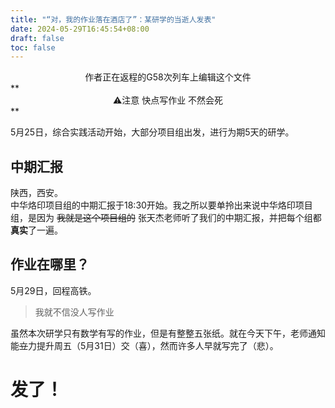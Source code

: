 ```yaml
---
title: "“对，我的作业落在酒店了”：某研学的当逝人发表"
date: 2024-05-29T16:45:54+08:00
draft: false
toc: false
---
```


<center>作者正在返程的G58次列车上编辑这个文件</center>
**<center>⚠️注意 快点写作业 不然会死</center>**

5月25日，综合实践活动开始，大部分项目组出发，进行为期5天的研学。  
## 中期汇报
陕西，西安。  
中华烙印项目组的中期汇报于18:30开始。我之所以要单拎出来说中华烙印项目组，是因为 ~~我就是这个项目组的~~ 张天杰老师听了我们的中期汇报，并把每个组都**真实**了一遍。  

## 作业在哪里？
5月29日，回程高铁。  
> 我就不信没人写作业

虽然本次研学只有数学有写的作业，但是有整整五张纸。就在今天下午，老师通知能~~立~~力提升周五（5月31日）交（喜），然而许多人早就写完了（悲）。

# 发了！